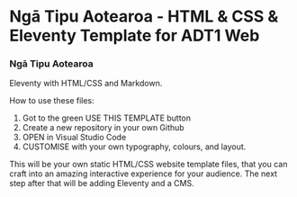 # Ngā Tipu Aotearoa - HTML & CSS & Eleventy Template for ADT1 Web

### Ngā Tipu Aotearoa
Eleventy with HTML/CSS and Markdown.

How to use these files:
1. Got to the green USE THIS TEMPLATE button
2. Create a new repository in your own Github
3. OPEN in Visual Studio Code
4. CUSTOMISE with your own typography, colours, and layout.

This will be your own static HTML/CSS website template files, that you can craft into an amazing interactive experience for your audience.
The next step after that will be adding Eleventy and a CMS.
